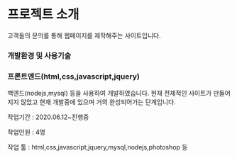 # 프로젝트 소개
 고객들의 문의를 통해 웹페이지를 제작해주는 사이트입니다.

### 개발환경 및 사용기술



### 프론트엔드(html,css,javascript,jquery)
백엔드(nodejs,mysql) 등을 사용하여 개발하였습니다.
현재 전체적인 사이트가 만들어지지 않았고 현재 개발중에 있으며 거의 완성되어가는 단계입니다.

작업기간 : 2020.06.12~진행중


작업인원 : 4명

작업 툴 : html,css,javascript,jquery,mysql,nodejs,photoshop 등
